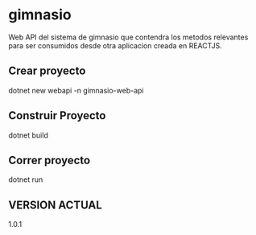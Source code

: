 # gimnasio
Web API del sistema de gimnasio que contendra los metodos relevantes para ser consumidos desde otra aplicacion creada en REACTJS.

## Crear proyecto
dotnet new webapi -n gimnasio-web-api

## Construir Proyecto
dotnet build

## Correr proyecto
dotnet run

## VERSION ACTUAL
1.0.1